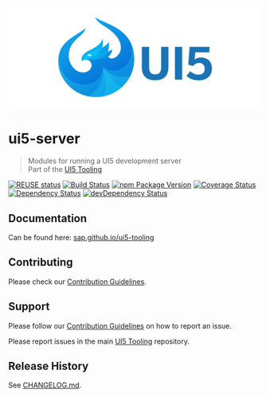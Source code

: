 ![UI5 icon](https://raw.githubusercontent.com/SAP/ui5-tooling/master/docs/images/UI5_logo_wide.png)

# ui5-server
> Modules for running a UI5 development server  
> Part of the [UI5 Tooling](https://github.com/SAP/ui5-tooling)

[![REUSE status](https://api.reuse.software/badge/github.com/SAP/ui5-server)](https://api.reuse.software/info/github.com/SAP/ui5-server)
[![Build Status](https://dev.azure.com/sap/opensource/_apis/build/status/SAP.ui5-server?branchName=master)](https://dev.azure.com/sap/opensource/_build/latest?definitionId=34&branchName=master)
[![npm Package Version](https://badge.fury.io/js/%40ui5%2Fserver.svg)](https://www.npmjs.com/package/@ui5/server)
[![Coverage Status](https://coveralls.io/repos/github/SAP/ui5-server/badge.svg)](https://coveralls.io/github/SAP/ui5-server)
[![Dependency Status](https://david-dm.org/SAP/ui5-server/master.svg)](https://david-dm.org/SAP/ui5-server/master)
[![devDependency Status](https://david-dm.org/SAP/ui5-server/master/dev-status.svg)](https://david-dm.org/SAP/ui5-server/master#info=devDependencies)

## Documentation
Can be found here: [sap.github.io/ui5-tooling](https://sap.github.io/ui5-tooling/pages/Server/)

## Contributing
Please check our [Contribution Guidelines](https://github.com/SAP/ui5-tooling/blob/master/CONTRIBUTING.md).

## Support
Please follow our [Contribution Guidelines](https://github.com/SAP/ui5-tooling/blob/master/CONTRIBUTING.md#report-an-issue) on how to report an issue.

Please report issues in the main [UI5 Tooling](https://github.com/SAP/ui5-tooling) repository.

## Release History
See [CHANGELOG.md](CHANGELOG.md).
